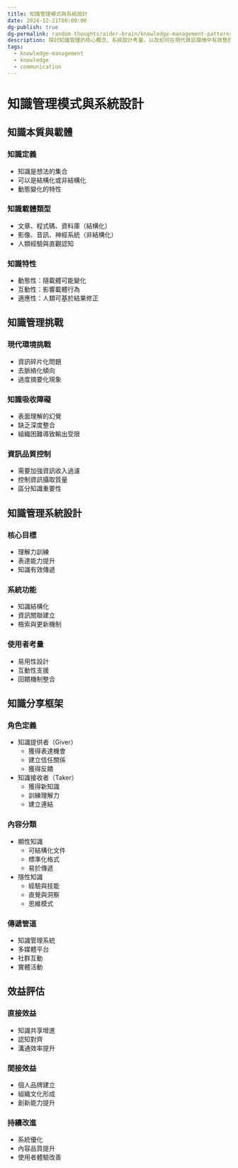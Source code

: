 ```yaml
---
title: 知識管理模式與系統設計
date: 2024-12-21T00:00:00
dg-publish: true
dg-permalink: random-thoughts/aider-brain/knowledge-management-patterns
description: 探討知識管理的核心概念、系統設計考量，以及如何在現代資訊環境中有效整理與傳遞知識
tags:
  - knowledge-management
  - knowledge
  - communication
---
```


# 知識管理模式與系統設計

## 知識本質與載體

### 知識定義
- 知識是想法的集合
- 可以是結構化或非結構化
- 動態變化的特性

### 知識載體類型
- 文章、程式碼、資料庫（結構化）
- 影像、音訊、神經系統（非結構化）
- 人類經驗與直觀認知

### 知識特性
- 動態性：隨載體可能變化
- 互動性：影響載體行為
- 適應性：人類可基於結果修正

## 知識管理挑戰

### 現代環境挑戰
- 資訊碎片化問題
- 去脈絡化傾向
- 過度摘要化現象

### 知識吸收障礙
- 表面理解的幻覺
- 缺乏深度整合
- 組織困難導致輸出受限

### 資訊品質控制
- 需要加強資訊收入過濾
- 控制資訊攝取質量
- 區分知識重要性

## 知識管理系統設計

### 核心目標
- 理解力訓練
- 表達能力提升
- 知識有效傳遞

### 系統功能
- 知識結構化
- 資訊關聯建立
- 檢索與更新機制

### 使用者考量
- 易用性設計
- 互動性支援
- 回饋機制整合

## 知識分享框架

### 角色定義
- 知識提供者（Giver）
  - 獲得表達機會
  - 建立信任關係
  - 獲得反饋
- 知識接收者（Taker）
  - 獲得新知識
  - 訓練理解力
  - 建立連結

### 內容分類
- 顯性知識
  - 可結構化文件
  - 標準化格式
  - 易於傳遞
- 隱性知識
  - 經驗與技能
  - 直覺與洞察
  - 思維模式

### 傳遞管道
- 知識管理系統
- 多媒體平台
- 社群互動
- 實體活動

## 效益評估

### 直接效益
- 知識共享增進
- 認知對齊
- 溝通效率提升

### 間接效益
- 個人品牌建立
- 組織文化形成
- 創新能力提升

### 持續改進
- 系統優化
- 內容品質提升
- 使用者體驗改善
